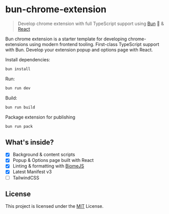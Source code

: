 # bun-chrome-extension

> Develop chrome extension with full TypeScript support using [Bun](https://bun.sh) 🐰 & [React](https://react.dev/)

Bun chrome extension is a starter template for developing chrome-extensions using modern frontend tooling. First-class TypeScript support with Bun. Develop your extension popup and options page with React.

Install dependencies:

```bash
bun install
```

Run:

```bash
bun run dev
```

Build:

```bash
bun run build
```

Package extension for publishing

```bash
bun run pack
```

## What's inside?
- [x] Background & content scripts
- [x] Popup & Options page built with React
- [x] Linting & formatting with [BiomeJS](https://biomejs.dev/)
- [x] Latest Manifest v3
- [ ] TailwindCSS

## License

This project is licensed under the [MIT](/license) License.
